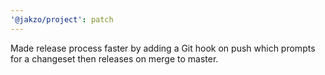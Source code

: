 ```yaml
---
'@jakzo/project': patch
---
```


Made release process faster by adding a Git hook on push which prompts for a changeset then releases on merge to master.
